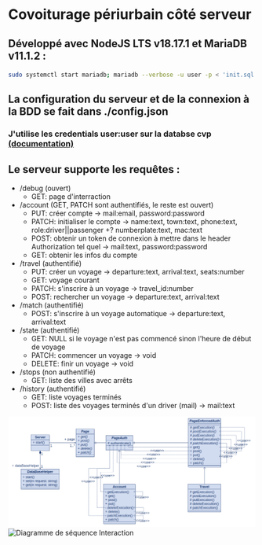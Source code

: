 # Covoiturage périurbain côté serveur
## Développé avec NodeJS LTS v18.17.1 et MariaDB v11.1.2 :
```bash
sudo systemctl start mariadb; mariadb --verbose -u user -p < 'init.sql'; npm ci --omit=dev; npm install -D typescript; npm start
```
## La configuration du serveur et de la connexion à la BDD se fait dans ./config.json
### J'utilise les credentials user:user sur la databse cvp [(documentation)](https://wiki.archlinux.org/title/MariaDB#Add_user)
## Le serveur supporte les requêtes :
- /debug (ouvert)
    - GET: page d'interraction
- /account (GET, PATCH sont authentifiés, le reste est ouvert)
    - PUT: créer compte -> mail:email, password:password
    - PATCH: initialiser le compte -> name:text, town:text, phone:text, role:driver||passenger +? numberplate:text, mac:text
    - POST: obtenir un token de connexion à mettre dans le header Authorization tel quel -> mail:text, password:password
    - GET: obtenir les infos du compte
- /travel (authentifié)
    - PUT: créer un voyage -> departure:text, arrival:text, seats:number
    - GET: voyage courant
    - PATCH: s'inscrire à un voyage -> travel_id:number
    - POST: rechercher un voyage -> departure:text, arrival:text
- /match (authentifié)
    - POST: s'inscrire à un voyage automatique -> departure:text, arrival:text
- /state (authentifié)
    - GET: NULL si le voyage n'est pas commencé sinon l'heure de début de voyage
    - PATCH: commencer un voyage -> void
    - DELETE: finir un voyage -> void
- /stops (non authentifié)
    - GET: liste des villes avec arrêts
- /history (authentifié)
    - GET: liste voyages terminés
    - POST: liste des voyages terminés d'un driver (mail) -> mail:text

![Diagramme de classe](./src/img/Diagramme_de_classe_cvp.png)
![Diagramme de séquence Interaction](./src/img/Diagramme_de_séquence_Interaction.png)